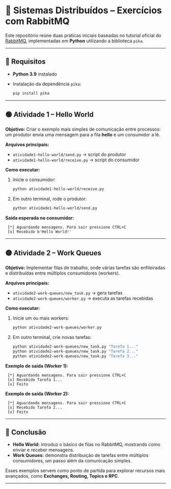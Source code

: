 # 📨 Sistemas Distribuídos – Exercícios com RabbitMQ

Este repositório reúne duas práticas iniciais baseadas no tutorial oficial do [RabbitMQ](https://www.rabbitmq.com/tutorials/), implementadas em **Python** utilizando a biblioteca `pika`.

---

## 🔧 Requisitos

* **Python 3.9** instalado
* Instalação da dependência `pika`:

  ```bash
  pip install pika
  ```

---

## 🟢 Atividade 1 – Hello World

**Objetivo:**
Criar o exemplo mais simples de comunicação entre processos: um produtor envia uma mensagem para a fila **hello** e um consumidor a lê.

**Arquivos principais:**

* `atividade1-hello-world/send.py` → script do produtor
* `atividade1-hello-world/receive.py` → script do consumidor

**Como executar:**

1. Inicie o consumidor:

   ```bash
   python atividade1-hello-world/receive.py
   ```
2. Em outro terminal, rode o produtor:

   ```bash
   python atividade1-hello-world/send.py
   ```

**Saída esperada no consumidor:**

```
 [*] Aguardando mensagens. Para sair pressione CTRL+C
 [x] Recebido b'Hello World!'
```

---

## 🟡 Atividade 2 – Work Queues

**Objetivo:**
Implementar filas de trabalho, onde várias tarefas são enfileiradas e distribuídas entre múltiplos consumidores (workers).

**Arquivos principais:**

* `atividade2-work-queues/new_task.py` → gera tarefas
* `atividade2-work-queues/worker.py` → executa as tarefas recebidas

**Como executar:**

1. Inicie um ou mais workers:

   ```bash
   python atividade2-work-queues/worker.py
   ```
2. Em outro terminal, crie novas tarefas:

   ```bash
   python atividade2-work-queues/new_task.py "Tarefa 1..."
   python atividade2-work-queues/new_task.py "Tarefa 2..."
   python atividade2-work-queues/new_task.py "Tarefa 3..."
   ```

**Exemplo de saída (Worker 1):**

```
 [*] Aguardando mensagens. Para sair pressione CTRL+C
 [x] Recebido Tarefa 1...
 [x] Feito
```

**Exemplo de saída (Worker 2):**

```
 [*] Aguardando mensagens. Para sair pressione CTRL+C
 [x] Recebido Tarefa 2...
 [x] Feito
```

---

## 📖 Conclusão

* **Hello World:** introduz o básico de filas no RabbitMQ, mostrando como enviar e receber mensagens.
* **Work Queues:** demonstra distribuição de tarefas entre múltiplos consumidores, um passo além da comunicação simples.

Esses exemplos servem como ponto de partida para explorar recursos mais avançados, como **Exchanges, Routing, Topics e RPC**.

---

